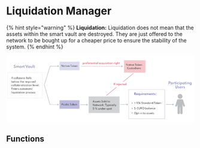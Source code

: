 # Liquidation Manager

{% hint style="warning" %}
**Liquidation:** Liquidation does not mean that the assets within the smart vault are destroyed. They are just offered to the network to be bought up for a cheaper price to ensure the stability of the system.
{% endhint %}

![Liquidation Proposal v1.0](../.gitbook/assets/image.png)

## Functions

